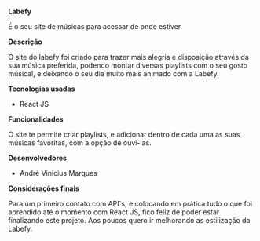 **Labefy**

É o seu site de músicas para acessar de onde estiver.

**Descrição**

O site do labefy foi criado para trazer mais alegria e disposição através da sua música preferida, podendo montar diversas playlists com o seu gosto músical, e deixando o seu dia muito mais animado com a Labefy.

**Tecnologias usadas**

 - React JS
 
 **Funcionalidades**

O site te permite criar playlists, e adicionar dentro de cada uma as suas músicas favoritas, com a opção de ouvi-las.

**Desenvolvedores**

 - André Vinicius Marques

**Considerações finais**

Para um primeiro contato com API´s, e colocando em prática tudo o que foi aprendido até o momento com React JS, fico feliz de poder estar finalizando este projeto. Aos poucos quero ir melhorando as estilização da Labefy.